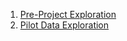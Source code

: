 
1.  [Pre-Project Exploration](https://bgulbis.github.io/CSE_Vancomycin/report/pre-project_exploration.nb.html)
2.  [Pilot Data Exploration](https://bgulbis.github.io/CSE_Vancomycin/report/evaluation_standardized_ordering.nb.html)
